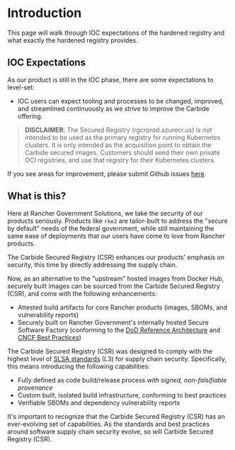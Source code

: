 # Introduction

This page will walk through IOC expectations of the hardened registry and what exactly the hardened registry provides.

## IOC Expectations
As our product is still in the IOC phase, there are some expectations to level-set:

* IOC users can expect tooling and processes to be changed, improved, and streamlined continuously as we strive to improve the Carbide offering.

> **DISCLAIMER**:  The Secured Registry (rgcrprod.azurecr.us) is _not_ intended to be used as the primary registry for running Kubernetes clusters. It is only intended as the acquisition point to obtain the Carbide secured images. Customers should seed their own private OCI registries, and use that registry for their Kubernetes clusters.

If you see areas for improvement, please submit Github issues [here](https://github.com/rancherfederal/carbide-docs/issues).

## What is this?
Here at Rancher Government Solutions, we take the security of our products seriously.  Products like `rke2` are tailor-built to address the "secure by default" needs of the federal government, while still maintaining the same ease of deployments that our users have come to love from Rancher products.

The Carbide Secured Registry (CSR) enhances our products' emphasis on security, this time by directly addressing the supply chain.

Now, as an alternative to the "upstream" hosted images from Docker Hub, securely built images can be sourced from the Carbide Secured Registry (CSR), and come with the following enhancements:

- Attested build artifacts for core Rancher products (images, SBOMs, and vulnerability reports)
- Securely built on Rancher Government's internally hosted Secure Software Factory (conforming to the [DoD Reference Architecture](https://dodcio.defense.gov/Portals/0/Documents/Library/DoD%20Enterprise%20DevSecOps%20Reference%20Design%20-%20CNCF%20Kubernetes%20w-DD1910_cleared_20211022.pdf) and [CNCF Best Practices](https://project.linuxfoundation.org/hubfs/CNCF_SSCP_v1.pdf))

The Carbide Secured Registry (CSR) was designed to comply with the highest level of [SLSA standards](https://slsa.dev) (L3) for supply chain security. Specifically, this means introducing the following capabilities:

- Fully defined as code build/release process _with signed, non-falsifiable provenance_
- Custom built, isolated build infrastructure, conforming to best practices
- Verifiable SBOMs and dependency vulnerability reports

It's important to recognize that the Carbide Secured Registry (CSR) has an ever-evolving set of capabilities. As the standards and best practices around software supply chain security evolve, so will Carbide Secured Registry (CSR).
